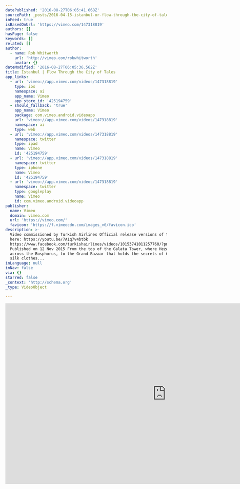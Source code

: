 ```yaml
---
datePublished: '2016-08-27T06:05:41.668Z'
sourcePath: _posts/2016-04-15-istanbul-or-flow-through-the-city-of-tales.md
inFeed: true
isBasedOnUrl: 'https://vimeo.com/147318819'
authors: []
hasPage: false
keywords: []
related: []
author:
  - name: Rob Whitworth
    url: 'http://vimeo.com/robwhitworth'
    avatar: {}
dateModified: '2016-08-27T06:05:36.562Z'
title: ‪Istanbul | Flow Through the City of Tales‬
app_links:
  - url: 'vimeo://app.vimeo.com/videos/147318819'
    type: ios
    namespace: ai
    app_name: Vimeo
    app_store_id: '425194759'
  - should_fallback: 'true'
    app_name: Vimeo
    package: com.vimeo.android.videoapp
    url: 'vimeo://app.vimeo.com/videos/147318819'
    namespace: ai
    type: web
  - url: 'vimeo://app.vimeo.com/videos/147318819'
    namespace: twitter
    type: ipad
    name: Vimeo
    id: '425194759'
  - url: 'vimeo://app.vimeo.com/videos/147318819'
    namespace: twitter
    type: iphone
    name: Vimeo
    id: '425194759'
  - url: 'vimeo://app.vimeo.com/videos/147318819'
    namespace: twitter
    type: googleplay
    name: Vimeo
    id: com.vimeo.android.videoapp
publisher:
  name: Vimeo
  domain: vimeo.com
  url: 'https://vimeo.com/'
  favicon: 'https://f.vimeocdn.com/images_v6/favicon.ico'
description: >-
  Video commissioned by Turkish Airlines Official release versions of the video
  here: https://youtu.be/7A1q7v4btbk
  https://www.facebook.com/turkishairlines/videos/10153741011257760/?pnref=story
  Published on 12 Nov 2015 From the top of the Galata Tower, where Hezarfen flew
  across the Bosphorus, to the Grand Bazaar that holds the secrets of Chinese
  silk clothes...
inLanguage: null
inNav: false
via: {}
starred: false
_context: 'http://schema.org'
_type: VideoObject

---
```

<iframe src="https://cdn.embedly.com/widgets/media.html?src=https%3A%2F%2Fplayer.vimeo.com%2Fvideo%2F147318819&amp;url=https%3A%2F%2Fvimeo.com%2F147318819&amp;image=http%3A%2F%2Fi.vimeocdn.com%2Fvideo%2F545954351_1280.jpg&amp;key=b7d04c9b404c499eba89ee7072e1c4f7&amp;type=text%2Fhtml&amp;schema=vimeo" width="1000" height="563" scrolling="no" frameborder="0" allowfullscreen="allowfullscreen" style=""></iframe>
